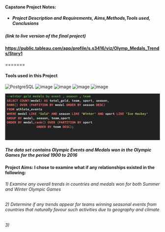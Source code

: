 
#### Capstone Project Notes:
##### <ul><li>Project Description and Requirements, Aims,Methods,Tools used, Conclusions </li></ul>
##### *(link to live version of the final project)*
#### https://public.tableau.com/app/profile/s.s3416/viz/Olymp_Medals_Trends/Story1 
=======
#### Tools used in this Project

![PostgreSQL](https://a11ybadges.com/badge?logo=postgresql)  ![image](https://github.com/ssoehdata/SQL_for_Data_Science_Specialization_Course/assets/150803481/7fdb4c26-a680-4985-9bc9-39a147d4f8d3) ![image](https://img.shields.io/badge/Microsoft_SQL_Server-CC2927?style=for-the-badge&logo=microsoft-sql-server&logoColor=white) ![image](https://img.shields.io/badge/Tableau-E97627?style=for-the-badge&logo=Tableau&logoColor=white) 
![image](https://img.shields.io/badge/Microsoft_Excel-217346?style=for-the-badge&logo=microsoft-excel&logoColor=white) 


![alt text](https://github.com/ssoehdata/SQL_for_Data_Science_Specialization_Course/blob/main/Courses/4_SQL_for_DataScience_Capstone_Project/Capstone_Project/Final_Project_Materials/SQLQueries_examples/goldmedal_window_function.png) 

##### The data set contains Olympic Events and Medals won in the Olympic Games for the period 1900 to 2016
#### Project Aims: I chose to examine what if any relationships existed in the following:
###### <n1>1) Examine any overall trends in countries and medals won for both Summer and Winter Olympic Games 
###### <n1>2) Determine if any trends appear for teams winning seasonal events from countries that naturally favour such activities due to geography and climate
###### <n1>3) 



